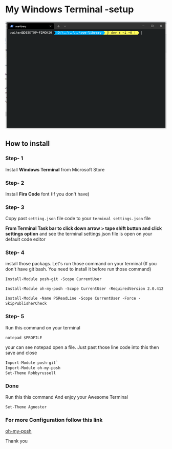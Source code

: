 # My Windows Terminal -setup

<p align="center">
  <img src="https://github.com/dev-rsrimon/my-windows-terminal-setup/blob/main/teminal.PNG" width="550" title="hover text">
</p>

## How to install 

### Step- 1

Install **Windows Terminal** from Microsoft Store

### Step- 2
Install **Fira Code** font (If you don't have)

### Step- 3
Copy past `setting.json` file code to your `terminal settings.json` file 

**From Terminal Task bar to click down arrow > tape shift button and click settings option** and see the terminal settings.json file is open on your default code editor

### Step- 4
install those packags.
Let's run those command on your terminal (If you don't have git bash. You need to install it before run those command)

```
Install-Module posh-git -Scope CurrentUser
```

```
Install-Module oh-my-posh -Scope CurrentUser -RequiredVersion 2.0.412
```

```
Install-Module -Name PSReadLine -Scope CurrentUser -Force -SkipPublisherCheck
```

### Step- 5
Run this command on your terminal 

```
notepad $PROFILE
```

your can see notepad open a file. Just past those line code into this then save and close

```
Import-Module posh-git`
Import-Module oh-my-posh
Set-Theme Robbyrussell
```

###  Done 
Run this this command And enjoy your Awesome Terminal 

```
Set-Theme Agnoster
```

### For more Configuration follow this link
[oh-my-posh](https://github.com/JanDeDobbeleer/oh-my-posh2#installation)



Thank you
